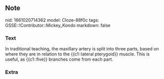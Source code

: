 ## Note
nid: 1661020714362
model: Cloze-88f0c
tags: GSSE::!Contributor::Mickey_Kondo
markdown: false

### Text
In traditional teaching, the maxillary artery is split into three parts, based on where they are in relation to the {{c1::lateral pterygoid}} muscle. This is useful, as {{c1::five}} branches come from each part.

### Extra

